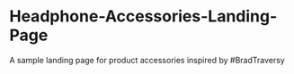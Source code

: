 # Headphone-Accessories-Landing-Page
A sample landing page for product accessories inspired by #BradTraversy
